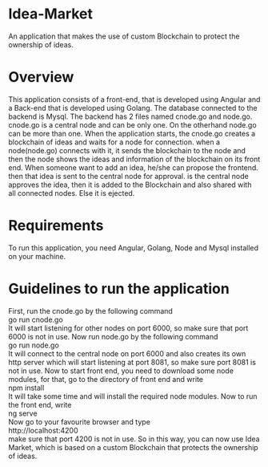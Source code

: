 # Idea-Market
An application that makes the use of custom Blockchain to protect the ownership of ideas.

# Overview
This application consists of a front-end, that is developed using Angular and a Back-end that is developed using Golang. The database connected to the backend is Mysql. The backend has 2 files named cnode.go and node.go. cnode.go is a central node and can be only one. On the otherhand node.go can be more than one. When the application starts, the cnode.go creates a blockchain of ideas and waits for a node for connection. when a node(node.go) connects with it, it sends the blockchain to the node and then the node shows the ideas and information of the blockchain on its front end. When someone want to add an idea, he/she can propose the frontend. then that idea is sent to the central node for approval. is the central node approves the idea, then it is added to the Blockchain and also shared with all connected nodes. Else it is ejected.

# Requirements
To run this application, you need Angular, Golang, Node and Mysql installed on your machine.

# Guidelines to run the application
First, run the cnode.go by the following command  
go run cnode.go  
It will start listening for other nodes on port 6000, so make sure that port 6000 is not in use.
Now run node.go by the following command  
  go run node.go  
It will connect to the central node on port 6000 and also creates its own http server which will start listening at port 8081, so make sure port 8081 is not in use.
Now to start front end, you need to download some node modules, for that, go to the directory of front end and write  
npm install  
It will take some time and will install the required node modules.
Now to run the front end, write  
  ng serve  
Now go to your favourite browser and type  
  http://localhost:4200  
make sure that port 4200 is not in use. So in this way, you can now use Idea Market, which is based on a custom Blockchain that protects the ownership of ideas.
